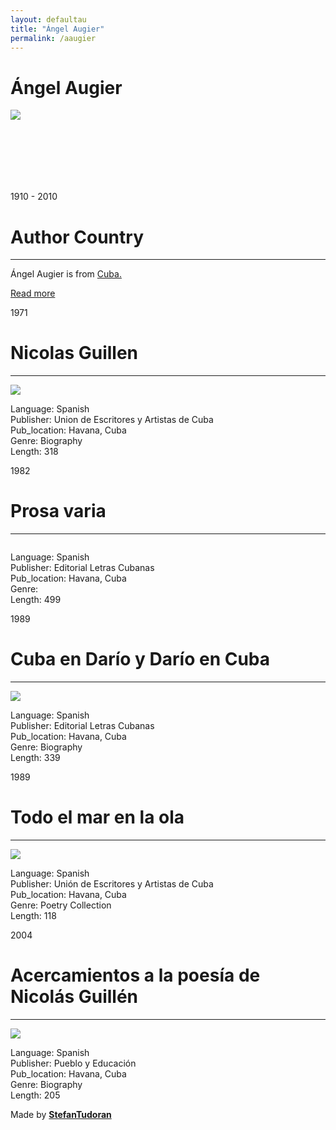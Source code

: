 ```yaml
---
layout: defaultau
title: "Ángel Augier"
permalink: /aaugier
---
```

<!-- partial:index.partial.html -->
<div class="content">
    <h1>Ángel Augier</h1>
    <div class="quote">
        <div><img src="https://www.cubaplusmagazine.com/img/articulos/15/12--angel-charles-chaplin-2.jpg" class="logo"></div>
    </div>
    <div class="timeline">
        <div style="padding-bottom:100px;"></div>
        <div class="block">
            <div class="date right"><p class="right"> 1910 - 2010 </p></div>
            <div class="dot"></div>
            <div class="left first">
            <div class="author_country">
                <h1>Author Country</h1><hr>
          <div class="aclocation">  <p>Ángel Augier is from <a href="http://localhost:4000/14">Cuba.</a></p> </div>
                <div class="acreadmore"><a href="https://es.wikipedia.org/wiki/Ángel_Augier" target="_blank">Read more</a> </div>
            </div>
            </div>
        </div>
        <div class="block">
            <div class="date left"><p class="left">1971</p></div>
            <div class="dot"></div>
            <div class="right">
                <h1>Nicolas Guillen</h1><hr>
                <p><img src="https://pictures.abebooks.com/inventory/3889324055.jpg"></p>
                <p>
                Language: Spanish<br/>
                Publisher: Union de Escritores y Artistas de Cuba<br/>
                Pub_location: Havana, Cuba <br/>
                Genre: Biography<br/>
                Length: 318</p>
            </div>
        </div>
        <div class="block">
            <div class="date right"><p class="right">1982</p></div>
            <div class="dot"></div>
            <div class="left hide">
                <h1>Prosa varia</h1><hr>
                <p><img src=""></p>
                <p>Language: Spanish<br/>
                Publisher: Editorial Letras Cubanas<br/>
                Pub_location: Havana, Cuba<br/>
                Genre: <br/>
                Length: 499</p>
            </div>
        </div>
        <div class="block">
            <div class="date left"><p class="left">1989</p></div>
            <div class="dot"></div>
            <div class="right hide">
                <h1>Cuba en Darío y Darío en Cuba</h1><hr>
                <p><img src="https://images-na.ssl-images-amazon.com/images/I/41-udspME7L._SY344_BO1,204,203,200_QL70_ML2_.jpg"></p>
                <p>Language: Spanish<br/>
                Publisher: Editorial Letras Cubanas<br/>
                Pub_location: Havana, Cuba<br/>
                Genre: Biography<br/>
                Length: 339</p>
            </div>
        </div>
        <div class="block">
            <div class="date right"><p class="right">1989</p></div>
            <div class="dot"></div>
            <div class="left hide">
                <h1>Todo el mar en la ola</h1><hr>
                <p><img src="https://cloud10.todocoleccion.online/libros-segunda-mano/tc/2016/08/18/12/58605805.webp"></p>
                <p>Language: Spanish<br/>
                Publisher: Unión de Escritores y Artistas de Cuba<br/>
                Pub_location:  Havana, Cuba<br/>
                Genre: Poetry Collection<br/>
                Length: 118</p>
            </div>
            </div>
        <div class="block">
            <div class="date left"><p class="left">2004</p></div>
            <div class="dot"></div>
            <div class="right hide">
                <h1>Acercamientos a la poesía de Nicolás Guillén</h1><hr>
                <p><img src="https://m.media-amazon.com/images/I/519dwWjtKQL._SX373_BO1,204,203,200_.jpg"></p>
                <p>Language: Spanish<br/>
                Publisher: Pueblo y Educación<br/>
                Pub_location:  Havana, Cuba<br/>
                Genre: Biography<br/>
                Length: 205</p>
            </div>
        </div>
        <div id="footer">
        <p id="copyright">Made by&nbsp;<strong><a href="https://www.linkedin.com/in/nicolae-stefan-tudoran-b02291127/" target="_blank">StefanTudoran</a></strong></p>
    </div>
</div>
<!-- partial -->
  <script src='https://cdnjs.cloudflare.com/ajax/libs/jquery/3.1.1/jquery.min.js'></script><script  src="assets/js/authorscript.js"></script>
